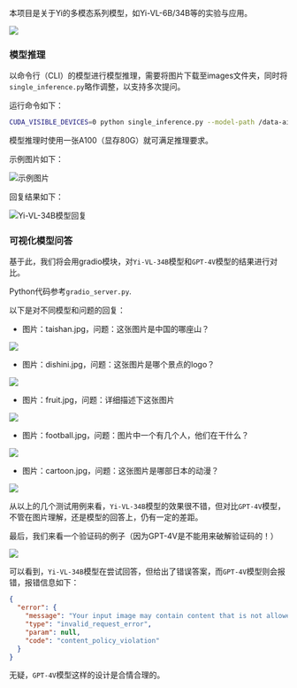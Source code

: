 本项目是关于Yi的多模态系列模型，如Yi-VL-6B/34B等的实验与应用。

![](https://s2.loli.net/2024/01/25/NAc6Sb5eGlnoyWQ.png)

### 模型推理

以命令行（CLI）的模型进行模型推理，需要将图片下载至images文件夹，同时将`single_inference.py`略作调整，以支持多次提问。

运行命令如下：

```bash
CUDA_VISIBLE_DEVICES=0 python single_inference.py --model-path /data-ai/usr/models/Yi-VL-34B --image-file images/cats.jpg --question "How many cats are there in this image?"
```

模型推理时使用一张A100（显存80G）就可满足推理要求。

示例图片如下：

![示例图片](https://s2.loli.net/2024/01/24/ZvF5dTAL8b3oSah.jpg)

回复结果如下：

![Yi-VL-34B模型回复](https://s2.loli.net/2024/01/24/6aqLIsl1Ted92Kn.png)


### 可视化模型问答

基于此，我们将会用gradio模块，对`Yi-VL-34B`模型和`GPT-4V`模型的结果进行对比。

Python代码参考`gradio_server.py`.

以下是对不同模型和问题的回复：

- 图片：taishan.jpg，问题：这张图片是中国的哪座山？

![](https://s2.loli.net/2024/01/25/R5lDfZrW6BVkdzN.png)

- 图片：dishini.jpg，问题：这张图片是哪个景点的logo？

![](https://s2.loli.net/2024/01/25/sjpBTodKwfnvuJ4.png)

- 图片：fruit.jpg，问题：详细描述下这张图片

![](https://s2.loli.net/2024/01/25/VsFvE32PrmZQ6Yd.png)

- 图片：football.jpg，问题：图片中一个有几个人，他们在干什么？

![](https://s2.loli.net/2024/01/25/GthKWBfiIjmd8wT.png)

- 图片：cartoon.jpg，问题：这张图片是哪部日本的动漫？

![](https://s2.loli.net/2024/01/25/9o1jMaQTK3c8bqH.png)

从以上的几个测试用例来看，`Yi-VL-34B`模型的效果很不错，但对比`GPT-4V`模型，不管在图片理解，还是模型的回答上，仍有一定的差距。

最后，我们来看一个验证码的例子（因为GPT-4V是不能用来破解验证码的！）

![](https://s2.loli.net/2024/01/25/eZimVOFIEAcL7hy.png)

可以看到，`Yi-VL-34B`模型在尝试回答，但给出了错误答案，而`GPT-4V`模型则会报错，报错信息如下：

```json
{
  "error": {
    "message": "Your input image may contain content that is not allowed by our safety system.",
    "type": "invalid_request_error",
    "param": null,
    "code": "content_policy_violation"
  }
}
```

无疑，`GPT-4V`模型这样的设计是合情合理的。